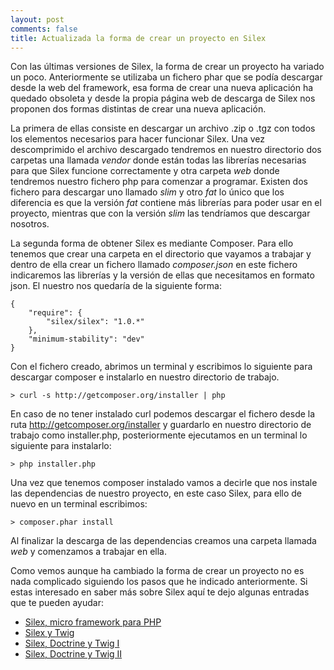 ```yaml
---
layout: post
comments: false
title: Actualizada la forma de crear un proyecto en Silex
---
```



Con las últimas versiones de Silex, la forma de crear un proyecto ha variado un poco. Anteriormente se utilizaba un fichero phar que se podía descargar desde la web del framework, esa forma de crear una nueva aplicación ha quedado obsoleta y desde la propia página web de descarga de Silex nos proponen dos formas distintas de crear una nueva aplicación.

La primera de ellas consiste en descargar un archivo .zip o .tgz con todos los elementos necesarios para hacer funcionar Silex. Una vez descomprimido el archivo descargado tendremos en nuestro directorio dos carpetas una llamada *vendor* donde están todas las librerías necesarias para que Silex funcione correctamente y otra carpeta *web* donde tendremos nuestro fichero php para comenzar a programar. Existen dos fichero para descargar uno llamado *slim* y otro *fat* lo único que los diferencia es que la versión *fat* contiene más librerías para poder usar en el proyecto, mientras que con la versión *slim* las tendríamos que descargar nosotros.

<!--more-->

La segunda forma de obtener Silex es mediante Composer. Para ello tenemos que crear una carpeta en el directorio que vayamos a trabajar y dentro de ella crear un fichero llamado *composer.json* en este fichero indicaremos las librerías y la versión de ellas que necesitamos en formato json. El nuestro nos quedaría de la siguiente forma:

    {
        "require": {
            "silex/silex": "1.0.*"
        },
        "minimum-stability": "dev"
    }

Con el fichero creado, abrimos un terminal y escribimos lo siguiente para descargar composer e instalarlo en nuestro directorio de trabajo.

    > curl -s http://getcomposer.org/installer | php

En caso de no tener instalado curl podemos descargar el fichero desde la ruta http://getcomposer.org/installer y guardarlo en nuestro directorio de trabajo como installer.php, posteriormente ejecutamos en un terminal lo siguiente para instalarlo:

    > php installer.php

Una vez que tenemos composer instalado vamos a decirle que nos instale las dependencias de nuestro proyecto, en este caso Silex, para ello de nuevo en un terminal escribimos:

    > composer.phar install

Al finalizar la descarga de las dependencias creamos una carpeta llamada *web* y comenzamos a trabajar en ella.

Como vemos aunque ha cambiado la forma de crear un proyecto no es nada complicado siguiendo los pasos que he indicado anteriormente. Si estas interesado en saber más sobre Silex aquí te dejo algunas entradas que te pueden ayudar:

* [Silex, micro framework para PHP](/2011/07/13/silex-micro-framework-php.html)
* [Silex y Twig](silex-twig.html)
* [Silex, Doctrine y Twig I](silex-doctrine-twig-i.html)
* [Silex, Doctrine y Twig II](silex-doctrine-twig-ii.html)